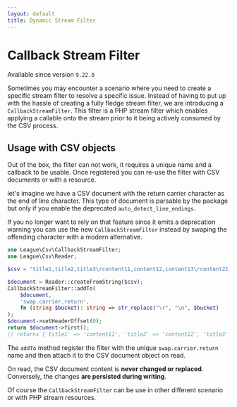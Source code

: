 ```yaml
---
layout: default
title: Dynamic Stream Filter
---
```


# Callback Stream Filter

<p class="message-info">Available since version <code>9.22.0</code></p>

Sometimes you may encounter a scenario where you need to create a specific stream filter
to resolve a specific issue. Instead of having to put up with the hassle of creating a
fully fledge stream filter, we are introducing a `CallbackStreamFilter`. This filter
is a PHP stream filter which enables applying a callable onto the stream prior to it
being actively consumed by the CSV process.

## Usage with CSV objects

Out of the box, the filter can not work, it requires a unique name and a callback to be usable.
Once registered you can re-use the filter with CSV documents or with a resource.

let's imagine we have a CSV document with the return carrier character as the end of line character.
This type of document is parsable by the package but only if you enable the deprecated `auto_detect_line_endings`.

If you no longer want to rely on that feature since it emits a deprecation warning you can use the new
`CallbackStreamFilter` instead by swaping the offending character with a modern alternative.

```php
use League\Csv\CallbackStreamFilter;
use League\Csv\Reader;

$csv = "title1,title2,title3\rcontent11,content12,content13\rcontent21,content22,content23\r";

$document = Reader::createFromString($csv);
CallbackStreamFilter::addTo(
    $document,
    'swap.carrier.return',
    fn (string $bucket): string => str_replace("\r", "\n", $bucket)
);
$document->setHeaderOffset(0);
return $document->first();
// returns ['title1' => 'content11', 'title2' => 'content12', 'title3' => 'content13']
```

The `addTo` method register the filter with the unique `swap.carrier.return` name and then attach
it to the CSV document object on read.

<p class="message-warning">On read, the CSV document content is <strong>never changed or replaced</strong>.
Conversely, the changes <strong>are persisted during writing</strong>.</p>

Of course the `CallbackStreamFilter` can be use in other different scenario or with PHP stream resources.
